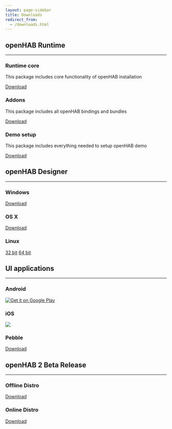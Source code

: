 ```yaml
---
layout: page-sidebar
title: Downloads
redirect_from:
  - /downloads.html
---
```

## openHAB Runtime

---

<div class="row-fluid">
  <div class="span4">
    <h3 class="mediumIconH3"><span class="iconWrapper iconMedium"><i class="icon-globe" ></i></span>Runtime core</h3></a>
    <p>This package includes core functionality of openHAB installation</p>
    <a class="btn btnSmall" href="https://bintray.com/artifact/download/openhab/bin/distribution-1.8.0-runtime.zip">Download</a>
  </div>
  <div class="span4">
    <h3 class="mediumIconH3"><span class="iconWrapper iconMedium"><i class="icon-resize-full-alt" ></i></span>Addons</h3>
    <p>This package includes all openHAB bindings and bundles</p>
    <a class="btn btnSmall" href="https://bintray.com/artifact/download/openhab/bin/distribution-1.8.0-addons.zip">Download</a>
  </div>
  <div class="span4">
    <h3 class="mediumIconH3"><span class="iconWrapper iconMedium"><i class="icon-star" ></i></span>Demo setup</h3>
    <p>This package includes everything needed to setup openHAB demo</p>
    <a class="btn btnSmall" href="https://bintray.com/artifact/download/openhab/bin/distribution-1.8.0-demo.zip">Download</a>
  </div>
</div>


## openHAB Designer

---

<div class="row-fluid">
  <div class="span4">
    <h3 class="mediumIconH3"><span class="iconWrapper iconMedium"><i class="fa fa-windows" ></i></span>Windows</h3>
    <a class="btn btnSmall" href="https://bintray.com/artifact/download/openhab/bin/distribution-1.8.0-designer-win.zip">Download</a></div>
  <div class="span4">
    <h3 class="mediumIconH3"><span class="iconWrapper iconMedium"><i style="left: 15px" class="fa fa-apple"></i></span>OS X</h3>
    <a class="btn btnSmall" href="https://bintray.com/artifact/download/openhab/bin/distribution-1.8.0-designer-macosx64.zip">Download</a></div>
  <div class="span4">
    <h3 class="mediumIconH3"><span class="iconWrapper iconMedium"><i style="left: 15px" class="fa fa-linux"></i></span>Linux</h3>
    <a class="btn btnSmall" href="https://bintray.com/artifact/download/openhab/bin/distribution-1.8.0-designer-linux.zip">32 bit</a>
    <a class="btn btnSmall" href="https://bintray.com/artifact/download/openhab/bin/distribution-1.8.0-designer-linux64bit.zip">64 bit</a></div>
</div>


## UI applications

---

<div class="row-fluid">
  <div class="span4">
    <h3 class="mediumIconH3"><span class="iconWrapper iconMedium"><i style="left: 15px" class="fa fa-android" ></i></span>Android</h3>
    <a href="https://play.google.com/store/apps/details?id=org.openhab.habdroid"><img class='app-link' alt="Get it on Google Play" src="//steverichey.github.io/google-play-badge-svg/img/en_get.svg" /></a></div>
  <div class="span4">
    <h3 class="mediumIconH3"><span class="iconWrapper iconMedium"><i style="left: 15px" class="fa fa-apple"></i></span>iOS</h3>
    <a href="http://itunes.apple.com/us/app/openhab/id492054521?mt=8"><img class='app-link' src="//devimages.apple.com.edgekey.net/app-store/marketing/guidelines/images/badge-download-on-the-app-store.svg"></a></div>
  <div class="span4">
    <h3 class="mediumIconH3"><span class="iconWrapper iconMedium"><i style="left: 15px" class="icon-star"></i></span>Pebble</h3>
    <a class="btn btnSmall" href="https://apps.getpebble.com/en_US/application/5542604d45bf334314000098?query=openhab&section=watchapps">Download</a></div>
</div>

## openHAB 2 Beta Release

---

<div class="row-fluid">
  <div class="span4">
    <h3 class="mediumIconH3"><span class="iconWrapper iconMedium"><i class="icon-globe" ></i></span>Offline Distro</h3>
    <a class="btn btnSmall" href="https://bintray.com/artifact/download/openhab/mvn/org/openhab/distro/openhab-offline/2.0.0.b1/openhab-offline-2.0.0.b1.zip">Download</a></div>
  <div class="span4">
    <h3 class="mediumIconH3"><span class="iconWrapper iconMedium"><i class="icon-globe" ></i></span>Online Distro</h3>
    <a class="btn btnSmall" href="https://bintray.com/artifact/download/openhab/mvn/org/openhab/distro/openhab-online/2.0.0.b1/openhab-online-2.0.0.b1.zip">Download</a></div>
</div>
